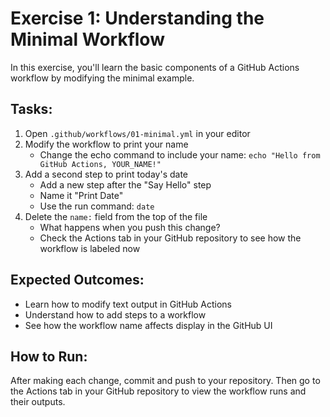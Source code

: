 # Exercise 1: Understanding the Minimal Workflow

In this exercise, you'll learn the basic components of a GitHub Actions workflow by modifying the minimal example.

## Tasks:

1. Open `.github/workflows/01-minimal.yml` in your editor
2. Modify the workflow to print your name
   - Change the echo command to include your name: `echo "Hello from GitHub Actions, YOUR_NAME!"`
3. Add a second step to print today's date
   - Add a new step after the "Say Hello" step
   - Name it "Print Date" 
   - Use the run command: `date`
4. Delete the `name:` field from the top of the file
   - What happens when you push this change?
   - Check the Actions tab in your GitHub repository to see how the workflow is labeled now

## Expected Outcomes:

- Learn how to modify text output in GitHub Actions
- Understand how to add steps to a workflow
- See how the workflow name affects display in the GitHub UI

## How to Run:

After making each change, commit and push to your repository. Then go to the Actions tab in your GitHub repository to view the workflow runs and their outputs. 